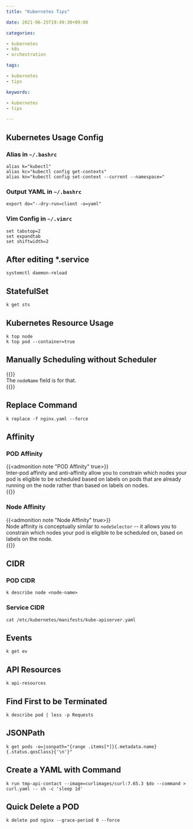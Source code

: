 ```yaml
---
title: "Kubernetes Tips"

date: 2021-06-25T19:49:30+09:00

categories:

- kubernetes
- k8s
- orchestration

tags:

- kubernetes
- tips

keywords:

- kubernetes
- tips

---
```


## Kubernetes Usage Config

### Alias in `~/.bashrc`

```
alias k="kubectl"
alias kc="kubectl config get-contexts"
alias kn="kubectl config set-context --current --namespace="
```

### Output YAML in `~/.bashrc`

```
export do="--dry-run=client -o=yaml"
```

### Vim Config in `~/.vimrc`

```
set tabstop=2
set expandtab
set shiftwidth=2
```

## After editing *.service

```shell
systemctl daemon-reload
```

## StatefulSet

```shell
k get sts
```

## Kubernetes Resource Usage

```shell
k top node
k top pod --container=true
```

## Manually Scheduling without Scheduler

{{<admonition note nodeName true>}}  
The `nodeName` field is for that.  
{{</admonition>}}

## Replace Command

```shell
k replace -f nginx.yaml --force
```

## Affinity

### POD Affinity

{{<admonition note "POD Affinity" true>}}  
Inter-pod affinity and anti-affinity allow you to constrain which nodes your pod is eligible to be scheduled based on labels on pods that are already running on the node rather than based on labels on nodes.  
{{</admonition>}}

### Node Affinity

{{<admonition note "Node Affinity" true>}}  
Node affinity is conceptually similar to `nodeSelector` -- it allows you to constrain which nodes your pod is eligible to be scheduled on, based on labels on the node.  
{{</admonition>}}

## CIDR

### POD CIDR

```shell
k describe node <node-name>
```

### Service CIDR

```shell
cat /etc/kubernetes/manifests/kube-apiserver.yaml
```

## Events

```shell
k get ev
```

## API Resources

```shell
k api-resources
```

## Find First to be Terminated

```shell
k describe pod | less -p Requests
```

## JSONPath

```shell
k get pods -o=jsonpath="{range .items[*]}{.metadata.name} {.status.qosClass}{'\n'}"
```

## Create a YAML with Command

```shell
k run tmp-api-contact --image=curlimages/curl:7.65.3 $do --command > curl.yaml -- sh -c 'sleep 1d'
```

## Quick Delete a POD

```shell
k delete pod nginx --grace-period 0 --force
```

